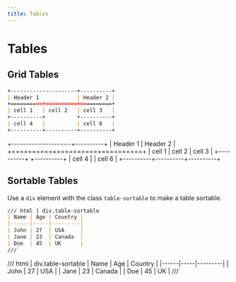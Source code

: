 ```yaml
---
title: Tables
---
```


# Tables

## Grid Tables

```markdown
+---------------------+----------+
| Header 1            | Header 2 |
+==========+==========+==========+
| cell 1   | cell 2   | cell 3   |
+----------+          +----------+
| cell 4   |          | cell 6   |
+----------+----------+----------+
```

+---------------------+----------+
| Header 1            | Header 2 |
+==========+==========+==========+
| cell 1   | cell 2   | cell 3   |
+----------+          +----------+
| cell 4   |          | cell 6   |
+----------+----------+----------+

## Sortable Tables

Use a `div` element with the class `table-sortable` to make a table sortable.

```markdown
/// html | div.table-sortable
| Name | Age | Country |
|------|-----|---------|
| John | 27  | USA     |
| Jane | 23  | Canada  |
| Doe  | 45  | UK      |
///
```

/// html | div.table-sortable
| Name | Age | Country |
|------|-----|---------|
| John | 27  | USA     |
| Jane | 23  | Canada  |
| Doe  | 45  | UK      |
///
